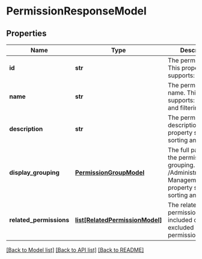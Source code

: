 # PermissionResponseModel

## Properties
Name | Type | Description | Notes
------------ | ------------- | ------------- | -------------
**id** | **str** | The permission&#39;s ID. This property supports: filtering. | [optional] 
**name** | **str** | The permission&#39;s name. This property supports: sorting and filtering. | [optional] 
**description** | **str** | The permission&#39;s description. This property supports: sorting and filtering. | [optional] 
**display_grouping** | [**PermissionGroupModel**](PermissionGroupModel.md) | The full path of the the permission&#39;s grouping. Example: /Administration/User Management. This property supports: sorting and filtering. | [optional] 
**related_permissions** | [**list[RelatedPermissionModel]**](RelatedPermissionModel.md) | The related permissions that are included or excluded by this permission. | [optional] 

[[Back to Model list]](../README.md#documentation-for-models) [[Back to API list]](../README.md#documentation-for-api-endpoints) [[Back to README]](../README.md)


